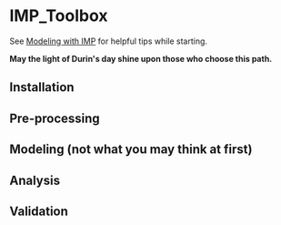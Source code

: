 # IMP_Toolbox

See [Modeling with IMP](https://docs.google.com/document/d/1gaG83RsEBQNemuWwhra0TP0c0jg_WwdeZI1yD_S3RPQ/edit?usp=sharing) for helpful tips while starting. 

**May the light of Durin's day shine upon those who choose this path.**

## Installation

## Pre-processing

## Modeling (not what you may think at first)

## Analysis

## Validation


